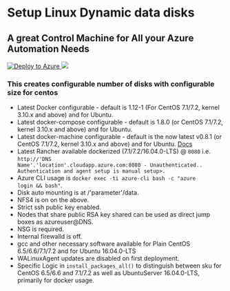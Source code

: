# Setup Linux Dynamic data disks 
## A great Control Machine for All your Azure Automation Needs

<a href="https://portal.azure.com/#create/Microsoft.Template/uri/https%3A%2F%2Fraw.githubusercontent.com%2Fdwaiba%2Fazure-quickstart-templates%2Fmaster%2F201-vm-linux-dynamic-data-disks%2Fazuredeploy.json" target="_blank">
   <img alt="Deploy to Azure" src="http://azuredeploy.net/deploybutton.png"/>
</a>

  <a href="http://armviz.io/#/?load=https%3A%2F%2Fraw.githubusercontent.com%2Fdwaiba%2Fazure-quickstart-templates%2Fmaster%2F201-vm-linux-dynamic-data-disks%2Fazuredeploy.json" target="_blank">  
<img src="http://armviz.io/visualizebutton.png"/> </a>  

### This creates configurable number of disks with configurable size for centos
* Latest Docker configurable - default is 1.12-1 (For CentOS 7.1/7.2, kernel 3.10.x and above) and for Ubuntu.
* Latest docker-compose configurable - default is 1.8.0 (or CentOS 7.1/7.2, kernel 3.10.x and above) and for Ubuntu.
* Latest docker-machine configurable - default is the now latest v0.8.1 (or CentOS 7.1/7.2, kernel 3.10.x and above) and for Ubuntu. [Docs](https://docs.docker.com/machine/drivers/azure/)
* Latest Rancher available dockerized (7.1/7.2/16.04.0-LTS) @ <code>8080</code> i.e. <code>http://'DNS Name'.'location'.cloudapp.azure.com:8080 - Unauthenticated.. Authentication and agent setup is manual setup>.</code>
* Azure CLI usage is <code>docker exec -ti azure-cli bash -c "azure login && bash"</code>.
* Disk auto mounting is at /'parameter'/data.
* NFS4 is on on the above.
* Strict ssh public key enabled.
* Nodes that share public RSA key shared can be used as direct jump boxes as azureuser@DNS.
* NSG is required.
* Internal firewalld is off.
* gcc and other necessary software available for Plain CentOS 6.5/6.6/7.1/7.2 and for Ubuntu 16.04.0-LTS
* WALinuxAgent updates are disabled on first deployment.
* Specific Logic in <code>install_packages_all()</code> to distinguish between sku for CentOS 6.5/6.6 and 7.1/7.2 as well as UbuntuServer 16.04.0-LTS, primarily for docker usage.
